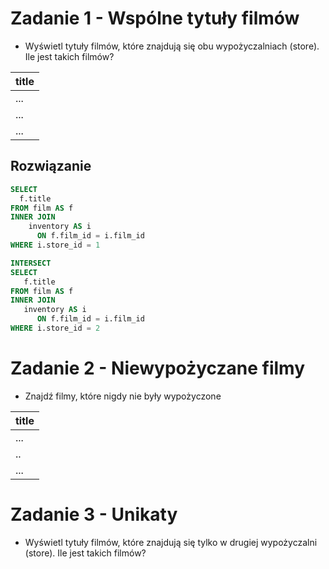 # Zadanie 1 - Wspólne tytuły filmów

- Wyświetl tytuły filmów, które znajdują się obu wypożyczalniach (store). Ile jest takich filmów?

| title | 
| ---- | 
| ... |
| ... |
| ... | ... |

## Rozwiązanie

```sql
SELECT
  f.title
FROM film AS f
INNER JOIN
    inventory AS i
      ON f.film_id = i.film_id
WHERE i.store_id = 1

INTERSECT
SELECT
   f.title
FROM film AS f
INNER JOIN
   inventory AS i
      ON f.film_id = i.film_id
WHERE i.store_id = 2
```

# Zadanie 2 - Niewypożyczane filmy

- Znajdź filmy, które nigdy nie były wypożyczone

| title | 
| ---- | 
| ... |
| .. |
| ... | 



# Zadanie 3 - Unikaty
- Wyświetl tytuły filmów, które znajdują się tylko w drugiej wypożyczalni (store). Ile jest takich filmów?
